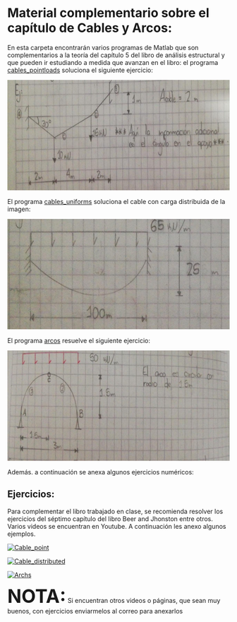 # Material complementario sobre el capítulo de Cables y Arcos:


En esta carpeta encontrarán varios programas de Matlab que son complementarios a la teoría del capítulo 5 del libro de análisis estructural y que pueden ir estudiando a medida que avanzan en el libro: el programa [cables_pointloads](./cables_pointloads.m) soluciona el siguiente ejercicio:

<p float="left">
  <img src="./cables_pointloads.jpeg" height="250" /> 
</p>

El programa [cables_uniforms](./cables_uniforms.m) soluciona el cable con carga distribuida de la imagen:

<p float="left">
  <img src="./cables_uniforms.jpeg" height="250" /> 
</p>

El programa [arcos](./arcos.m) resuelve el siguiente ejercicio:

<p float="left">
  <img src="./arcos.jpeg" height="250" /> 
</p>

Además. a continuación se anexa algunos ejercicios numéricos:


## Ejercicios:


Para complementar el libro trabajado en clase, se recomienda resolver los ejercicios del séptimo capítulo del libro Beer and Jhonston entre otros. Varios videos se encuentran en Youtube. A continuación les anexo algunos ejemplos.

[![Cable_point](http://img.youtube.com/vi/Oq07ivLgk2o/0.jpg)](http://www.youtube.com/watch?v=Oq07ivLgk2o)

[![Cable_distributed](http://img.youtube.com/vi/FcaVxy5YnTo/0.jpg)](https://www.youtube.com/watch?v=FcaVxy5YnTo)

[![Archs](http://img.youtube.com/vi/Ycr47UhwNy8/0.jpg)](https://www.youtube.com/watch?v=Ycr47UhwNy8)


**<span style="font-size: 300%">NOTA:</span>**
  Si encuentran otros videos o páginas, que sean muy buenos, con ejercicios enviarmelos al correo para anexarlos